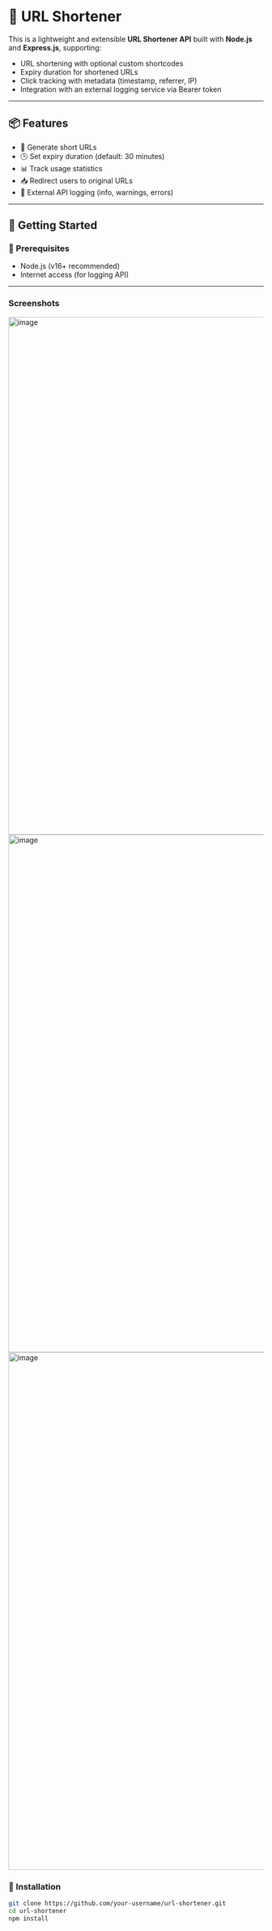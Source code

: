 # 🔗 URL Shortener

This is a lightweight and extensible **URL Shortener API** built with **Node.js** and **Express.js**, supporting:

- URL shortening with optional custom shortcodes
- Expiry duration for shortened URLs
- Click tracking with metadata (timestamp, referrer, IP)
- Integration with an external logging service via Bearer token

---

## 📦 Features

- 🔗 Generate short URLs
- 🕒 Set expiry duration (default: 30 minutes)
- 📊 Track usage statistics
- 📥 Redirect users to original URLs
- 📡 External API logging (info, warnings, errors)

---

## 🚀 Getting Started

### 🔧 Prerequisites

- Node.js (v16+ recommended)
- Internet access (for logging API)

---

### Screenshots

<img width="1920" height="1020" alt="image" src="https://github.com/user-attachments/assets/8c22f35f-ee85-4c44-8440-3166fc07411c" />
<img width="1920" height="1020" alt="image" src="https://github.com/user-attachments/assets/b98ff60e-3050-4dcb-a187-067e040db7ad" />
<img width="1920" height="1020" alt="image" src="https://github.com/user-attachments/assets/45fdd24e-87d0-424d-81c2-a36a78e03574" />




### 📁 Installation

```bash
git clone https://github.com/your-username/url-shortener.git
cd url-shortener
npm install
